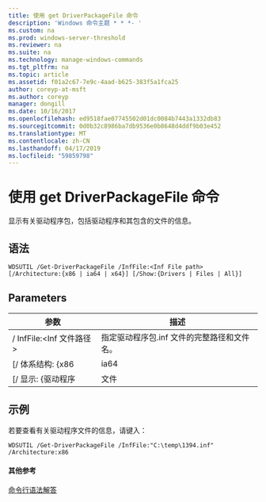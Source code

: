 ```yaml
---
title: 使用 get DriverPackageFile 命令
description: 'Windows 命令主题 * * *- '
ms.custom: na
ms.prod: windows-server-threshold
ms.reviewer: na
ms.suite: na
ms.technology: manage-windows-commands
ms.tgt_pltfrm: na
ms.topic: article
ms.assetid: f01a2c67-7e9c-4aad-b625-383f5a1fca25
author: coreyp-at-msft
ms.author: coreyp
manager: dongill
ms.date: 10/16/2017
ms.openlocfilehash: ed9518fae07745502d01dc0084b7443a1332db83
ms.sourcegitcommit: 0d0b32c8986ba7db9536e0b8648d4ddf9b03e452
ms.translationtype: MT
ms.contentlocale: zh-CN
ms.lasthandoff: 04/17/2019
ms.locfileid: "59859798"
---
```

# <a name="using-the-get-driverpackagefile-command"></a>使用 get DriverPackageFile 命令



显示有关驱动程序包，包括驱动程序和其包含的文件的信息。

## <a name="syntax"></a>语法

```
WDSUTIL /Get-DriverPackageFile /InfFile:<Inf File path> [/Architecture:{x86 | ia64 | x64}] [/Show:{Drivers | Files | All}]
```

## <a name="parameters"></a>Parameters

|参数|描述|
|---------|-----------|
|/ InfFile:\<Inf 文件路径 >|指定驱动程序包.inf 文件的完整路径和文件名。|
|[/ 体系结构: {x86 | ia64 | x64}]|指定驱动程序包的体系结构。|
|[/ 显示: {驱动程序 | 文件 | All}]|指示要显示的包信息。 如果 **/ 显示**未指定，默认值为返回包的元数据的只有驱动程序。 **驱动程序**显示包中的驱动程序的列表。 **文件**包中显示的文件列表。 **所有**显示驱动程序和文件。|

## <a name="BKMK_examples"></a>示例

若要查看有关驱动程序文件的信息，请键入：
```
WDSUTIL /Get-DriverPackageFile /InfFile:"C:\temp\1394.inf" /Architecture:x86
```

#### <a name="additional-references"></a>其他参考

[命令行语法解答](command-line-syntax-key.md)
